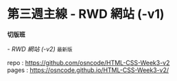 # 第三週主線 - RWD 網站 (-v1)
**切版班**

*- RWD 網站 (-v2)* `最新版` 
 
repo : https://github.com/osncode/HTML-CSS-Week3-v2  
pages : https://osncode.github.io/HTML-CSS-Week3-v2/
